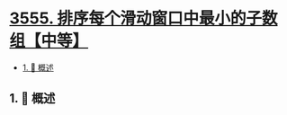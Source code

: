 # [3555. 排序每个滑动窗口中最小的子数组【中等】](https://github.com/tnotesjs/TNotes.leetcode/tree/main/notes/3555.%20%E6%8E%92%E5%BA%8F%E6%AF%8F%E4%B8%AA%E6%BB%91%E5%8A%A8%E7%AA%97%E5%8F%A3%E4%B8%AD%E6%9C%80%E5%B0%8F%E7%9A%84%E5%AD%90%E6%95%B0%E7%BB%84%E3%80%90%E4%B8%AD%E7%AD%89%E3%80%91)

<!-- region:toc -->

- [1. 📝 概述](#1--概述)

<!-- endregion:toc -->

## 1. 📝 概述
